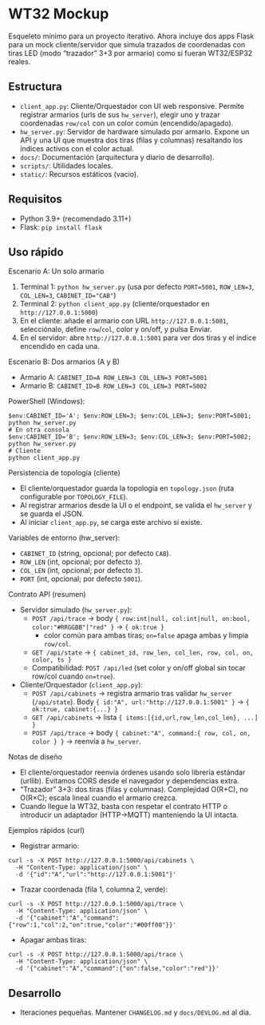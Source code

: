 # WT32 Mockup

Esqueleto mínimo para un proyecto iterativo. Ahora incluye dos apps Flask para un mock cliente/servidor que simula trazados de coordenadas con tiras LED (modo “trazador” 3+3 por armario) como si fueran WT32/ESP32 reales.

## Estructura
- `client_app.py`: Cliente/Orquestador con UI web responsive. Permite registrar armarios (urls de sus `hw_server`), elegir uno y trazar coordenadas `row/col` con un color común (encendido/apagado).
- `hw_server.py`: Servidor de hardware simulado por armario. Expone un API y una UI que muestra dos tiras (filas y columnas) resaltando los índices activos con el color actual.
- `docs/`: Documentación (arquitectura y diario de desarrollo).
- `scripts/`: Utilidades locales.
- `static/`: Recursos estáticos (vacío).

## Requisitos
- Python 3.9+ (recomendado 3.11+)
- Flask: `pip install flask`

## Uso rápido
Escenario A: Un solo armario
1) Terminal 1: `python hw_server.py` (usa por defecto `PORT=5001`, `ROW_LEN=3`, `COL_LEN=3`, `CABINET_ID="CAB"`)
2) Terminal 2: `python client_app.py` (cliente/orquestador en `http://127.0.0.1:5000`)
3) En el cliente: añade el armario con URL `http://127.0.0.1:5001`, selecciónalo, define `row`/`col`, color y on/off, y pulsa Enviar.
4) En el servidor: abre `http://127.0.0.1:5001` para ver dos tiras y el índice encendido en cada una.

Escenario B: Dos armarios (A y B)
- Armario A: `CABINET_ID=A ROW_LEN=3 COL_LEN=3 PORT=5001`
- Armario B: `CABINET_ID=B ROW_LEN=3 COL_LEN=3 PORT=5002`

PowerShell (Windows):
```
$env:CABINET_ID='A'; $env:ROW_LEN=3; $env:COL_LEN=3; $env:PORT=5001; python hw_server.py
# En otra consola
$env:CABINET_ID='B'; $env:ROW_LEN=3; $env:COL_LEN=3; $env:PORT=5002; python hw_server.py
# Cliente
python client_app.py
```

Persistencia de topología (cliente)
- El cliente/orquestador guarda la topología en `topology.json` (ruta configurable por `TOPOLOGY_FILE`).
- Al registrar armarios desde la UI o el endpoint, se valida el `hw_server` y se guarda el JSON.
- Al iniciar `client_app.py`, se carga este archivo si existe.

Variables de entorno (hw_server):
- `CABINET_ID` (string, opcional; por defecto `CAB`).
- `ROW_LEN` (int, opcional; por defecto `3`).
- `COL_LEN` (int, opcional; por defecto `3`).
- `PORT` (int, opcional; por defecto `5001`).

Contrato API (resumen)
- Servidor simulado (`hw_server.py`):
  - `POST /api/trace` → body `{ row:int|null, col:int|null, on:bool, color:"#RRGGBB"|"red" }` → `{ ok:true }`
    - color común para ambas tiras; `on=false` apaga ambas y limpia `row/col`.
  - `GET /api/state` → `{ cabinet_id, row_len, col_len, row, col, on, color, ts }`
  - Compatibilidad: `POST /api/led` (set color y on/off global sin tocar row/col cuando `on=true`).
- Cliente/Orquestador (`client_app.py`):
  - `POST /api/cabinets` → registra armario tras validar `hw_server` (`/api/state`).
    Body `{ id:"A", url:"http://127.0.0.1:5001" }` → `{ ok:true, cabinet:{...} }`
  - `GET /api/cabinets` → lista `{ items:[{id,url,row_len,col_len}, ...] }`
  - `POST /api/trace` → body `{ cabinet:"A", command:{ row, col, on, color } }` → reenvía a `hw_server`.

Notas de diseño
- El cliente/orquestador reenvía órdenes usando solo librería estándar (urllib). Evitamos CORS desde el navegador y dependencias extra.
- “Trazador” 3+3: dos tiras (filas y columnas). Complejidad O(R+C), no O(R×C); escala lineal cuando el armario crezca.
- Cuando llegue la WT32, basta con respetar el contrato HTTP o introducir un adaptador (HTTP→MQTT) manteniendo la UI intacta.

Ejemplos rápidos (curl)
- Registrar armario:
```
curl -s -X POST http://127.0.0.1:5000/api/cabinets \
  -H "Content-Type: application/json" \
  -d '{"id":"A","url":"http://127.0.0.1:5001"}'
```
- Trazar coordenada (fila 1, columna 2, verde):
```
curl -s -X POST http://127.0.0.1:5000/api/trace \
  -H "Content-Type: application/json" \
  -d '{"cabinet":"A","command":{"row":1,"col":2,"on":true,"color":"#00ff00"}}'
```
- Apagar ambas tiras:
```
curl -s -X POST http://127.0.0.1:5000/api/trace \
  -H "Content-Type: application/json" \
  -d '{"cabinet":"A","command":{"on":false,"color":"red"}}'
```

## Desarrollo
- Iteraciones pequeñas. Mantener `CHANGELOG.md` y `docs/DEVLOG.md` al día.
